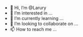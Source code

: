 - 👋 Hi, I’m @Larury
- 👀 I’m interested in ...
- 🌱 I’m currently learning ...
- 💞️ I’m looking to collaborate on ...
- 📫 How to reach me ...

<!---
Larury/Larury is a ✨ special ✨ repository because its `README.md` (this file) appears on your GitHub profile.
You can click the Preview link to take a look at your changes.
--->
